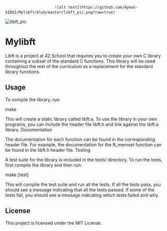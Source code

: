                           ![alt text](https://github.com/Ayman-SIDQI/Mylibft/blob/master/libft_pic.png?raw=true)

![libft_pic](https://user-images.githubusercontent.com/90562697/224490585-295c3cad-4613-4818-b28b-3e71f6f0c950.png)

# Mylibft

Libft is a project at 42 School that requires you to create your own C library containing a subset of the standard C functions. This library will be used throughout the rest of the curriculum as a replacement for the standard library functions.

## Usage

To compile the library, run:

make

This will create a static library called libft.a. To use the library in your own programs, you can include the header file libft.h and link against the libft.a library.
Documentation

The documentation for each function can be found in the corresponding header file. For example, the documentation for the ft_memset function can be found in the libft.h header file.
Testing

A test suite for the library is included in the tests/ directory. To run the tests, first compile the library and then run:

make [test]

This will compile the test suite and run all the tests. If all the tests pass, you should see a message indicating that all the tests passed. If some of the tests fail, you should see a message indicating which tests failed and why.

## License

This project is licensed under the MIT License.

